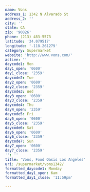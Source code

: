 ```yaml
---
name: Vons
address_1: 1342 N Alvarado St
address_2: ''
city: ''
state: CA
zip: '90026'
phone: (213) 483-5573
latitude: '34.079517'
longitude: '-118.261279'
category: Supermarket
website: 'http://www.vons.com/'
active: ''
daycode1: Mon
day1_open: '0600'
day1_close: '2359'
daycode2: Tue
day2_open: '0600'
day2_close: '2359'
daycode3: Wed
day3_open: '0600'
day3_close: '2359'
daycode4: Thu
day4_open: '2359'
daycode5: Fri
day5_open: '0600'
day5_close: '2359'
daycode6: Sat
day6_open: '0600'
day6_close: '2359'
daycode7: Sun
day7_open: '0600'
day7_close: '2359'
'': ''
title: 'Vons, Food Oasis Los Angeles'
uri: /supermarket/vons1342/
formatted_daycode1: Monday
formatted_day1_open: 6am
formatted_day1_close: '11:59pm'

---
```

